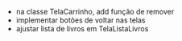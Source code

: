 - na classe TelaCarrinho, add função de remover
- implementar botões de voltar nas telas
- ajustar lista de livros em TelaListaLivros